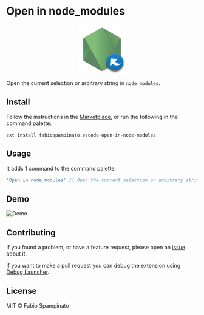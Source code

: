 # Open in node_modules

<p align="center">
	<img src="https://raw.githubusercontent.com/fabiospampinato/vscode-open-in-node-modules/master/resources/logo.png" width="128" alt="Logo">
</p>

Open the current selection or arbitrary string in `node_modules`.

## Install

Follow the instructions in the [Marketplace](https://marketplace.visualstudio.com/items?itemName=fabiospampinato.vscode-open-in-node-modules), or run the following in the command palette:

```shell
ext install fabiospampinato.vscode-open-in-node-modules
```

## Usage

It adds 1 command to the command palette:

```js
'Open in node_modules' // Open the current selection or arbitrary string in node_modules
```

## Demo

![Demo](https://github.com/fabiospampinato/vscode-open-in-node-modules/raw/master/resources/demo.gif)

## Contributing

If you found a problem, or have a feature request, please open an [issue](https://github.com/fabiospampinato/vscode-open-in-node_modules/issues) about it.

If you want to make a pull request you can debug the extension using [Debug Launcher](https://marketplace.visualstudio.com/items?itemName=fabiospampinato.vscode-debug-launcher).

## License

MIT © Fabio Spampinato
